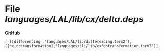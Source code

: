 # File _languages/LAL/lib/cx/delta.deps_
**[GitHub](https://github.com/softlang/yas/blob/master/languages/LAL/lib/cx/delta.deps)**
```
[ ([differencing],'languages/LAL/lib/differencing.term2'), ([cx,cotransformation],'languages/LAL/lib/cx/cotransformation.term2')].
```
